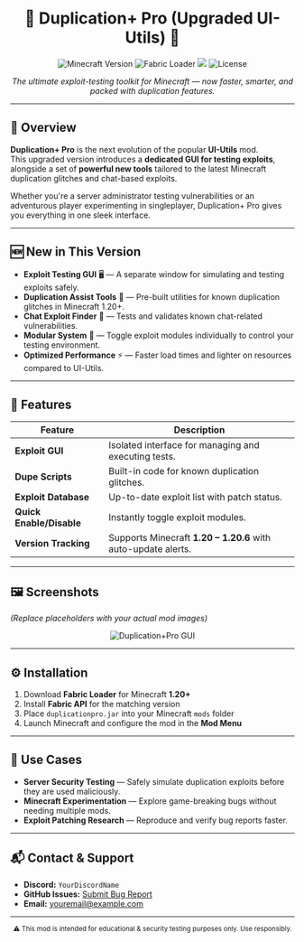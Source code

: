 <h1 align="center">💎 Duplication+ Pro (Upgraded UI-Utils) 💎</h1>

<p align="center">
  <img src="https://img.shields.io/badge/Minecraft-1.20%2B-green?style=for-the-badge&logo=minecraft" alt="Minecraft Version">
  <img src="https://img.shields.io/badge/Fabric-Loader-blue?style=for-the-badge&logo=fabricmc" alt="Fabric Loader">
  <img src="https://img.shields.io/badge/Status-Active-success?style=for-the-badge">
  <img src="https://img.shields.io/github/license/USERNAME/REPO?style=for-the-badge" alt="License">
</p>

<p align="center">
  <em>The ultimate exploit-testing toolkit for Minecraft — now faster, smarter, and packed with duplication features.</em>
</p>

---

## 📜 Overview
**Duplication+ Pro** is the next evolution of the popular **UI-Utils** mod.  
This upgraded version introduces a **dedicated GUI for testing exploits**, alongside a set of **powerful new tools** tailored to the latest Minecraft duplication glitches and chat-based exploits.

Whether you're a server administrator testing vulnerabilities or an adventurous player experimenting in singleplayer, Duplication+ Pro gives you everything in one sleek interface.

---

## 🆕 New in This Version
- **Exploit Testing GUI** 🖥 — A separate window for simulating and testing exploits safely.
- **Duplication Assist Tools** 💠 — Pre-built utilities for known duplication glitches in Minecraft 1.20+.
- **Chat Exploit Finder** 💬 — Tests and validates known chat-related vulnerabilities.
- **Modular System** 🧩 — Toggle exploit modules individually to control your testing environment.
- **Optimized Performance** ⚡ — Faster load times and lighter on resources compared to UI-Utils.

---

## 📌 Features
| Feature | Description |
|---------|-------------|
| **Exploit GUI** | Isolated interface for managing and executing tests. |
| **Dupe Scripts** | Built-in code for known duplication glitches. |
| **Exploit Database** | Up-to-date exploit list with patch status. |
| **Quick Enable/Disable** | Instantly toggle exploit modules. |
| **Version Tracking** | Supports Minecraft **1.20 – 1.20.6** with auto-update alerts. |

---

## 🖼 Screenshots
*(Replace placeholders with your actual mod images)*

<p align="center">
  <img src="https://via.placeholder.com/800x400?text=Duplication+Pro+GUI" alt="Duplication+Pro GUI">
</p>

---

## ⚙️ Installation
1. Download **Fabric Loader** for Minecraft **1.20+**  
2. Install **Fabric API** for the matching version  
3. Place `duplicationpro.jar` into your Minecraft `mods` folder  
4. Launch Minecraft and configure the mod in the **Mod Menu**

---

## 🎯 Use Cases
- **Server Security Testing** — Safely simulate duplication exploits before they are used maliciously.
- **Minecraft Experimentation** — Explore game-breaking bugs without needing multiple mods.
- **Exploit Patching Research** — Reproduce and verify bug reports faster.

---

## 📬 Contact & Support
- **Discord:** `YourDiscordName`  
- **GitHub Issues:** [Submit Bug Report](https://github.com/USERNAME/REPO/issues)  
- **Email:** youremail@example.com  

---

<p align="center">
  <sub>⚠️ This mod is intended for educational & security testing purposes only. Use responsibly.</sub>
</p>
